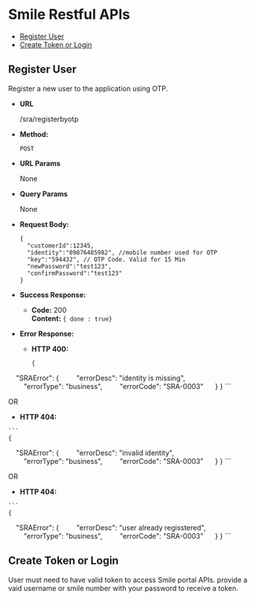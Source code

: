 # Smile Restful APIs
* [Register User](#registeruser)
* [Create Token or Login](#createtoken)

## Register User
  Register a new user to the application using OTP.

* **URL**

  /sra/registerbyotp

* **Method:**

  `POST`
    
*  **URL Params**

   None

* **Query Params**

  None
  
* **Request Body:**

  ```
  {
    "customerId":12345,
    "identity":"09876485982", //mobile number used for OTP
    "key":"594432", // OTP Code. Valid for 15 Min
    "newPassword":"test123",
    "confirmPassword":"test123"
  }
  ```

* **Success Response:**

  * **Code:** 200 <br />
    **Content:** `{ done : true}`
 
* **Error Response:**
  * **HTTP 400:**

    ```
    {
    "SRAError": {
        "errorDesc": "identity is missing",
        "errorType": "business",
        "errorCode": "SRA-0003"
       }
    }
    ```

  OR

   * **HTTP 404:**

    ```
    {
    "SRAError": {
        "errorDesc": "invalid identity",
        "errorType": "business",
        "errorCode": "SRA-0003"
       }
    }
    ```
    
   OR

   * **HTTP 404:**

    ```
    {
    "SRAError": {
        "errorDesc": "user already regisstered",
        "errorType": "business",
        "errorCode": "SRA-0003"
       }
    }
    ```
   
## Create Token or Login

User must need to have valid token to access Smile portal APIs. provide a vaid username or smile number with your password to receive a token. 
